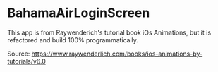 # BahamaAirLoginScreen
This app is from Raywenderich's tutorial book iOs Animations, but it is refactored and build 100% programmatically.

Source: https://www.raywenderlich.com/books/ios-animations-by-tutorials/v6.0
